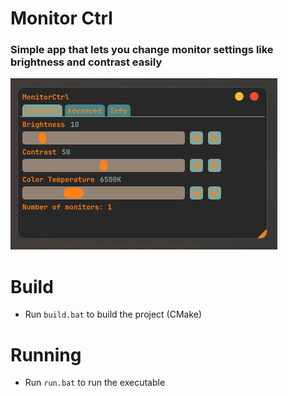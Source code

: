 # Monitor Ctrl

### Simple app that lets you change monitor settings like brightness and contrast easily

![App image](Screenshots/v2.png)

# Build

- Run `build.bat` to build the project (CMake)

# Running

- Run `run.bat` to run the executable